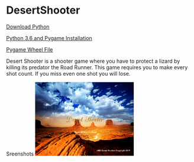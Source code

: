 # DesertShooter


<a href="https://www.python.org/downloads/">Download Python</a>

<a href="https://www.youtube.com/watch?v=_GikMdhAhv0&feature=youtu.be">Python 3.6 and Pygame Installation</a>

<a href="http://www.lfd.uci.edu/~gohlke/pythonlibs/#pygame">Pygame Wheel File</a>

<p> Desert Shooter is a shooter game where you have to protect a lizard by killing its predator the Road Runner. This game requires you to make every shot count. If you miss even one shot you will lose. </p> 

Sreenshots
<img src="https://github.com/dnarine1585/Desert-Shooter/blob/master/startscreen.PNG" height="200px">
